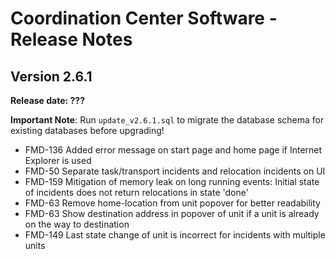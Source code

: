 # Coordination Center Software - Release Notes

## Version 2.6.1

**Release date: ???**

**Important Note**: Run `update_v2.6.1.sql` to migrate the database schema for existing databases before upgrading!

* FMD-136 Added error message on start page and home page if Internet Explorer is used
* FMD-50 Separate task/transport incidents and relocation incidents on UI
* FMD-159 Mitigation of memory leak on long running events: Initial state of incidents does not return relocations in state 'done'
* FMD-63 Remove home-location from unit popover for better readability
* FMD-63 Show destination address in popover of unit if a unit is already on the way to destination
* FMD-149 Last state change of unit is incorrect for incidents with multiple units
